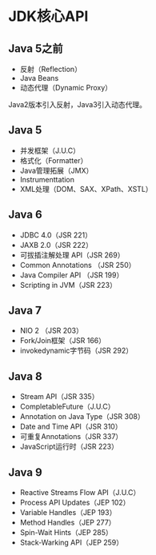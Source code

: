 # JDK核心API

## Java 5之前

+ 反射（Reflection）
+ Java Beans
+ 动态代理（Dynamic Proxy）

Java2版本引入反射，Java3引入动态代理。

## Java 5

+ 并发框架（J.U.C）
+ 格式化（Formatter）
+ Java管理拓展（JMX）
+ Instrumenttation
+ XML处理（DOM、SAX、XPath、XSTL）

## Java 6

+ JDBC 4.0（JSR 221）
+ JAXB 2.0（JSR 222）
+ 可拔插注解处理 API（JSR 269）
+ Common Annotations （JSR 250）
+ Java Compiler API （JSR 199）
+ Scripting in JVM（JSR 223）

## Java 7

+ NIO 2 （JSR 203）
+ Fork/Join框架（JSR 166）
+ invokedynamic字节码（JSR 292）

## Java 8

+ Stream API（JSR 335）
+ CompletableFuture（J.U.C）
+ Annotation on Java Type（JSR 308）
+ Date and Time API（JSR 310）
+ 可重复Annotations（JSR 337）
+ JavaScript运行时（JSR 223）

## Java 9

+ Reactive Streams Flow API（J.U.C）
+ Process API Updates（JEP 102）
+ Variable Handles（JEP 193）
+ Method Handles（JEP 277）
+ Spin-Wait Hints（JEP 285）
+ Stack-Warking API（JEP 259）